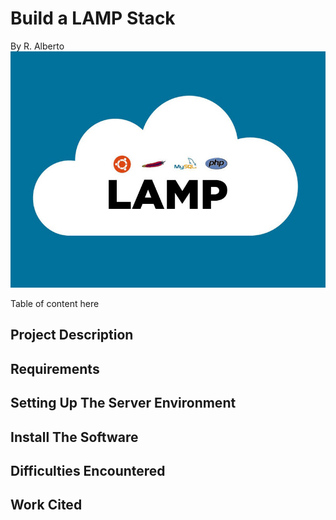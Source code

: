 # Build a LAMP Stack
By R. Alberto
![LAMP STACK](../imgs/LAMP.jpg)

Table of content here


## Project Description

## Requirements

## Setting Up The Server Environment

## Install The Software

## Difficulties Encountered 

## Work Cited